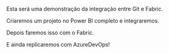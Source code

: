 Esta será uma demonstração da integração entre Git e Fabric.

Criaremos um projeto no Power BI completo e integraremos.

Depois faremos isso com o Fabric.

E ainda replicaremos com AzureDevOps!